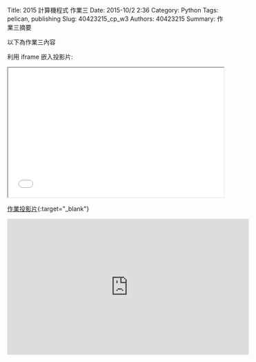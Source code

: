 Title: 2015 計算機程式 作業三
Date: 2015-10/2 2:36
Category: Python
Tags: pelican, publishing
Slug: 40423215_cp_w3
Authors: 40423215
Summary: 作業三摘要

以下為作業三內容

利用 iframe 嵌入投影片:

<iframe src="40423215_cp_w3_p.html" width="500" height="300"></iframe>

[作業投影片](40423215_cp_w3_p.html){:target="_blank"}

<iframe width="560" height="315" src="https://www.youtube.com/embed/cWW40boZyUs" frameborder="0" allowfullscreen></iframe>